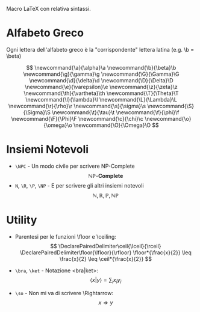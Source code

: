 
Macro LaTeX con relativa sintassi.

# Alfabeto Greco

Ogni lettera dell'alfabeto greco è la "corrispondente" lettera latina (e.g. \b = \beta)

$$
\newcommand{\a}{\alpha}\a
\newcommand{\b}{\beta}\b
\newcommand{\g}{\gamma}\g
\newcommand{\G}{\Gamma}\G
\newcommand{\d}{\delta}\d
\newcommand{\D}{\Delta}\D
\newcommand{\e}{\varepsilon}\e
\newcommand{\z}{\zeta}\z
\newcommand{\th}{\vartheta}\th
\newcommand{\T}{\Theta}\T
\newcommand{\l}{\lambda}\l
\newcommand{\L}{\Lambda}\L
\newcommand{\r}{\rho}\r
\newcommand{\s}{\sigma}\s
\newcommand{\S}{\Sigma}\S
\newcommand{\t}{\tau}\t
\newcommand{\f}{\phi}\f
\newcommand{\F}{\Phi}\F
\newcommand{\c}{\chi}\c
\newcommand{\o}{\omega}\o
\newcommand{\O}{\Omega}\O
$$

# Insiemi Notevoli

- `\NPC` - Un modo civile per scrivere NP-Complete$$\newcommand{\NPC}{\mathbb{NP}\text{-}\mathbf{Complete}}\NPC$$
- `N`, `\R`, `\P`, `\NP` - E per scrivere gli altri insiemi notevoli$$\newcommand{\N}{\mathbb{N}}\newcommand{\R}{\mathbb{R}}\newcommand{\P}{\mathbb{P}}\newcommand{\NP}{\mathbb{NP}}\N,\R,\P,\NP$$


# Utility

- Parentesi per le funzioni \floor e \ceiling:$$
\DeclarePairedDelimiter\ceil{\lceil}{\rceil}
\DeclarePairedDelimiter\floor{\lfloor}{\rfloor}
    \floor*{\frac{x}{2}} \leq \frac{x}{2} \leq \ceil*{\frac{x}{2}}
$$
- `\bra`, `\ket` - Notazione <bra|ket>:$$\newcommand{\bra}{\langle}\newcommand{\ket}{\rangle}\bra x|y\ket = \sum_ix_iy_i$$

- `\so` - Non mi va di scrivere \Rightarrow:$$\newcommand{\so}{\Rightarrow}x\so y$$